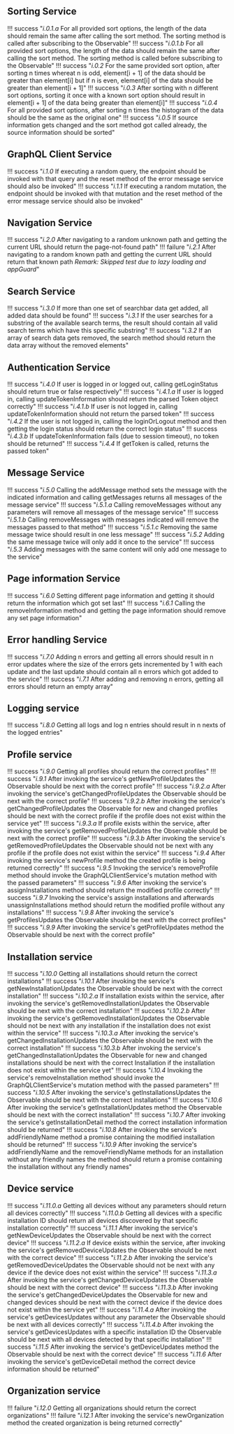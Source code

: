 ## Sorting Service

!!! success "_i.0.1.a_ For all provided sort options, the length of the data should remain the same after calling the sort method. The sorting method is called after subscribing to the Observable"
!!! success "_i.0.1.b_ For all provided sort options, the length of the data should remain the same after calling the sort method. The sorting method is called before subscribing to the Observable"
!!! success "_i.0.2_ For the same provided sort option, after sorting n times whereat n is odd, element[i + 1] of the data should be greater than element[i] but if n is even, element[i] of the data should be greater than element[i + 1]"
!!! success "_i.0.3_ After sorting with n different sort options, sorting it once with a known sort option should result in element[i + 1] of the data being greater than element[i]"
!!! success "_i.0.4_ For all provided sort options, after sorting n times the histogram of the data should be the same as the original one"
!!! success "_i.0.5_ If source information gets changed and the sort method got called already, the source information should be sorted"

## GraphQL Client Service

!!! success "_i.1.0_ If executing a random query, the endpoint should be invoked with that query and the reset method of the error message service should also be invoked"
!!! success "_i.1.1_ If executing a random mutation, the endpoint should be invoked with that mutation and the reset method of the error message service should also be invoked"

## Navigation Service

!!! success "_i.2.0_ After navigating to a random unknown path and getting the current URL should return the page-not-found path"
!!! failure "_i.2.1_ After navigating to a random known path and getting the current URL should return that known path _Remark: Skipped test due to lazy loading and appGuard_"

## Search Service

!!! success "_i.3.0_ If more than one set of searchbar data get added, all added data should be found"
!!! success "_i.3.1_ If the user searches for a substring of the available search terms, the result should contain all valid search terms which have this specific substring"
!!! success "_i.3.2_ If an array of search data gets removed, the search method should return the data array without the removed elements"

## Authentication Service

!!! success "_i.4.0_ If user is logged in or logged out, calling getLoginStatus should return true or false respectively"
!!! success "_i.4.1.a_ If user is logged in, calling updateTokenInformation should return the parsed Token object correctly"
!!! success "_i.4.1.b_ If user is not logged in, calling updateTokenInformation should not return the parsed token"
!!! success "_i.4.2_ If the user is not logged in, calling the loginOrLogout method and then getting the login status should return the correct login status"
!!! success "_i.4.3.b_ If updateTokenInformation fails (due to session timeout), no token should be returned"
!!! success "_i.4.4_ If getToken is called, returns the passed token"

## Message Service

!!! success "_i.5.0_ Calling the addMessage method sets the message with the indicated information and calling getMessages returns all messages of the message service"
!!! success "_i.5.1.a_ Calling removeMessages without any parameters will remove all messages of the message service"
!!! success "_i.5.1.b_ Calling removeMessages with messages indicated will remove the messages passed to that method"
!!! success "_i.5.1.c_ Removing the same message twice should result in one less message"
!!! success "_i.5.2_ Adding the same message twice will only add it once to the service"
!!! success "_i.5.3_ Adding messages with the same content will only add one message to the service"

## Page information Service

!!! success "_i.6.0_ Setting different page information and getting it should return the information which got set last"
!!! success "_i.6.1_ Calling the removeInformation method and getting the page information should remove any set page information"

## Error handling Service

!!! success "_i.7.0_ Adding n errors and getting all errors should result in n error updates where the size of the errors gets incremented by 1 with each update and the last update should contain all n errors which got added to the service"
!!! success "_i.7.1_ After adding and removing n errors, getting all errors should return an empty array"	

## Logging service

!!! success "_i.8.0_ Getting all logs and log n entries should result in n nexts of the logged entries"

## Profile service

!!! success "_i.9.0_ Getting all profiles should return the correct profiles"
!!! success "_i.9.1_ After invoking the service's getNewProfileUpdates the Observable should be next with the correct profile"
!!! success "_i.9.2.a_ After invoking the service's getChangedProfileUpdates the Observable should be next with the correct profile"
!!! success "_i.9.2.b_ After invoking the service's getChangedProfileUpdates the Observable for new and changed profiles should be next with the correct profile if the profile does not exist within the service yet"
!!! success "_i.9.3.a_ If profile exists within the service, after invoking the service's getRemovedProfileUpdates the Observable should be next with the correct profile"
!!! success "_i.9.3.b_ After invoking the service's getRemovedProfileUpdates the Observable should not be next with any profile if the profile does not exist within the service"
!!! success "_i.9.4_ After invoking the service's newProfile method the created profile is being returned correctly"
!!! success "_i.9.5_ Invoking the service's removeProfile method should invoke the GraphQLClientService's mutation method with the passed parameters"
!!! success "_i.9.6_ After invoking the service's assignInstallations method should return the modified profile correctly"
!!! success "_i.9.7_ Invoking the service's assign installations and afterwards unassignInstallations method should return the modified profile without any installations"
!!! success "_i.9.8_ After invoking the service's getProfilesUpdates the Observable should be next with the correct profiles"
!!! success "_i.9.9_ After invoking the service's getProfileUpdates method the Observable should be next with the correct profile"

## Installation service

!!! success "_i.10.0_ Getting all installations should return the correct installations"
!!! success "_i.10.1_ After invoking the service's getNewInstallationUpdates the Observable should be next with the correct installation"
!!! success "_i.10.2.a_ If installation exists within the service, after invoking the service's getRemovedInstallationUpdates the Observable should be next with the correct installation"
!!! success "_i.10.2.b_ After invoking the service's getRemovedInstallationUpdates the Observable should not be next with any installation if the installation does not exist within the service"
!!! success "_i.10.3.a_ After invoking the service's getChangedInstallationUpdates the Observable should be next with the correct installation"
!!! success "_i.10.3.b_ After invoking the service's getChangedInstallationUpdates the Observable for new and changed installations should be next with the correct Installation if the installation does not exist within the service yet"
!!! success "_i.10.4_ Invoking the service's removeInstallation method should invoke the GraphQLClientService's mutation method with the passed parameters"
!!! success "_i.10.5_ After invoking the service's getInstallationsUpdates the Observable should be next with the correct installations"
!!! success "_i.10.6_ After invoking the service's getInstallationUpdates method the Observable should be next with the correct installation"
!!! success "_i.10.7_ After invoking the service's getInstallationDetail method the correct installation information should be returned"
!!! success "_i.10.8_ After invoking the service's addFriendlyName method a promise containing the modified installation should be returned"
!!! success "_i.10.9_ After invoking the service's addFriendlyName and the removeFriendlyName methods for an installation without any friendly names the method should return a promise containing the installation without any friendly names"

## Device service

!!! success "_i.11.0.a_ Getting all devices without any parameters should return all devices correctly"
!!! success "_i.11.0.b_ Getting all devices with a specific installation ID should return all devices discovered by that specific installation correctly"
!!! success "_i.11.1_ After invoking the service's getNewDeviceUpdates the Observable should be next with the correct device"
!!! success "_i.11.2.a_ If device exists within the service, after invoking the service's getRemovedDeviceUpdates the Observable should be next with the correct device"
!!! success "_i.11.2.b_ After invoking the service's getRemovedDeviceUpdates the Observable should not be next with any device if the device does not exist within the service"
!!! success "_i.11.3.a_ After invoking the service's getChangedDeviceUpdates the Observable should be next with the correct device"
!!! success "_i.11.3.b_ After invoking the service's getChangedDeviceUpdates the Observable for new and changed devices should be next with the correct device if the device does not exist within the service yet"
!!! success "_i.11.4.a_ After invoking the service's getDevicesUpdates without any parameter the Observable should be next with all devices correctly"
!!! success "_i.11.4.b_ After invoking the service's getDevicesUpdates with a specific installation ID the Observable should be next with all devices detected by that specific installation"
!!! success "_i.11.5_ After invoking the service's getDeviceUpdates method the Observable should be next with the correct device"
!!! success "_i.11.6_ After invoking the service's getDeviceDetail method the correct device information should be returned"

## Organization service

!!! failure "_i.12.0_ Getting all organizations should return the correct organizations"
!!! failure "_i.12.1_ After invoking the service's newOrganization method the created organization is being returned correctly"
